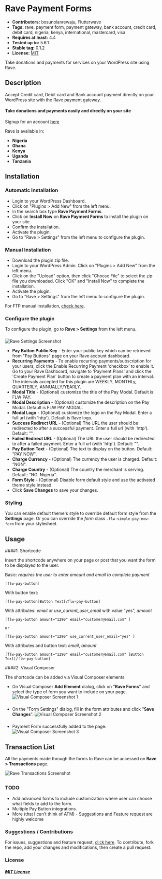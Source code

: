 # Rave Payment Forms

 - **Contributors:** bosunolanrewaju, Flutterwave
 - **Tags:** rave, payment form, payment gateway, bank account, credit card, debit card, nigeria, kenya, international, mastercard, visa
 - **Requires at least:** 4.4
 - **Tested up to:** 5.6.1
 - **Stable tag:** 0.1.2
 - **License:** [MIT](https://github.com/bosunolanrewaju/rave-payment-forms/blob/master/LICENSE)

Take donations and payments for services on your WordPress site using Rave.



## Description


Accept Credit card, Debit card and Bank account payment directly on your WordPress site with the Rave payment gateway.

#### Take donations and payments easily and directly on your site

Signup for an account [here](https://rave.flutterwave.com)

Rave is available in:

* __Nigeria__
* __Ghana__
* __Kenya__
* __Uganda__
* __Tanzania__



## Installation


### Automatic Installation
*   Login to your WordPress Dashboard.
*   Click on "Plugins > Add New" from the left menu.
*   In the search box type __Rave Payment Forms__.
*   Click on __Install Now__ on __Rave Payment Forms__ to install the plugin on your site.
*   Confirm the installation.
*   Activate the plugin.
*   Go to "Rave > Settings" from the left menu to configure the plugin.


### Manual Installation
*  Download the plugin zip file.
*  Login to your WordPress Admin. Click on "Plugins > Add New" from the left menu.
*  Click on the "Upload" option, then click "Choose File" to select the zip file you downloaded. Click "OK" and "Install Now" to complete the installation.
*  Activate the plugin.
*  Go to "Rave > Settings" from the left menu to configure the plugin.

For FTP manual installation, [check here](http://codex.wordpress.org/Managing_Plugins#Manual_Plugin_Installation).



### Configure the plugin
To configure the plugin, go to __Rave > Settings__ from the left menu.

###
![Rave Settings Screenshot](https://cloud.githubusercontent.com/assets/8383666/21610555/f1b32abc-d1c8-11e6-8d53-e77c9e35a6c7.png)

* __Pay Button Public Key__ - Enter your public key which can be retrieved from "Pay Buttons" page on your Rave account dashboard.
* __Recurring Payments__ - To enable recurring payments/subscription for your users, click the Enable Recurring Payment 'checkbox' to enable it. Go to your Rave Dashboard, navigate to 'Payment Plans' and click the 'Create Payment Plan' button to create a payment plan with an interval. The intervals accepted for this plugin are WEEKLY, MONTHLy, QUARTERLY, ANNUALLY/YEARLY.
* __Modal Title__ - (Optional) customize the title of the Pay Modal. Default is FLW PAY.
* __Modal Description__ - (Optional) customize the description on the Pay Modal. Default is FLW PAY MODAL.
* __Modal Logo__ - (Optional) customize the logo on the Pay Modal. Enter a full url (with 'http'). Default is Rave logo.
* __Success Redirect URL__ - (Optional) The URL the user should be redirected to after a successful payment. Enter a full url (with 'http'). Default: "".
* __Failed Redirect URL__ - (Optional) The URL the user should be redirected to after a failed payment. Enter a full url (with 'http'). Default: "".
* __Pay Button Text__ - (Optional) The text to display on the button. Default: "PAY NOW".
* __Charge Currency__ - (Optional) The currency the user is charged. Default: "NGN".
* __Charge Country__ - (Optional) The country the merchant is serving. Default: "NG: Nigeria".
* __Form Style__ - (Optional) Disable form default style and use the activated theme style instead.
* Click __Save Changes__ to save your changes.

### Styling
You can enable default theme's style to override default form style from the __Settings__ page.
Or you can override the _form_ class `.flw-simple-pay-now-form` from your stylesheet.


## Usage ##

####1. Shortcode

Insert the shortcode anywhere on your page or post that you want the form to be displayed to the user.

Basic: _requires the user to enter amount and email to complete payment_
```
[flw-pay-button]
```

With button text:
```
[flw-pay-button]Button Text[/flw-pay-button]
```

With attributes: _email_ or _use_current_user_email_ with value "yes", _amount_
```
[flw-pay-button amount="1290" email="customer@email.com" ]

or

[flw-pay-button amount="1290" use_current_user_email="yes" ]
```

With attributes and button text: _email_, _amount_
```
[flw-pay-button amount="1290" email="customer@email.com" ]Button Text[/flw-pay-button]
```

####2. Visual Composer

The shortcode can be added via Visual Composer elements.

* On Visual Composer __Add Element__ dialog, click on "__Rave Forms__" and select the type of form you want to include on your page.
![Visual Composer Screenshot 1](https://cloud.githubusercontent.com/assets/8383666/21606192/20887a10-d1ae-11e6-85f7-6f8771cb8688.png)
###

* On the "Form Settings" dialog, fill in the form attributes and click "__Save Changes__".
![Visual Composer Screenshot 2](https://cloud.githubusercontent.com/assets/8383666/21606210/381994b6-d1ae-11e6-8731-810be5550f55.png)
###

* Payment Form successfully added to the page.
![Visual Composer Screenshot 3](https://cloud.githubusercontent.com/assets/8383666/21606217/46200ed2-d1ae-11e6-812b-7d5a2c1f6b43.png)
###


## Transaction List ##

All the payments made through the forms to Rave can be accessed on __Rave > Transactions__ page.

![Rave Transactions Screenshot](https://cloud.githubusercontent.com/assets/8383666/21606454/01022040-d1b0-11e6-8c61-755cea93ea14.png)

##
### TODO
* Add advanced forms to include customization where user can choose what fields to add to the form.
* Multiple Pay Button integrations.
* More (that I can't think of ATM) - Suggestions and Feature request are highly welcome

### Suggestions / Contributions

For issues, suggestions and feature request, [click here](https://github.com/bosunolanrewaju/rave-payment-forms/issues).
To contribute, fork the repo, add your changes and modifications, then create a pull request.


### License

##### [MIT License](https://github.com/bosunolanrewaju/rave-payment-forms/blob/master/LICENSE)
